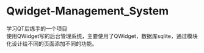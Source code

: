 # Qwidget-Management_System
学习QT后练手的一个项目<br>
使用QWidget写的后台管理系统，主要使用了QWidget，数据库sqlite，通过模块化设计给不同的页面添加不同的功能。
